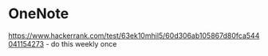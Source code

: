 # OneNote

https://www.hackerrank.com/test/63ek10mhil5/60d306ab105867d80fca544041154273 - do this weekly once
